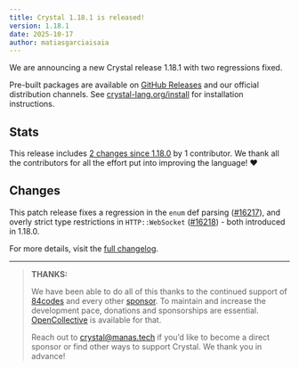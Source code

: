 ```yaml
---
title: Crystal 1.18.1 is released!
version: 1.18.1
date: 2025-10-17
author: matiasgarciaisaia
---
```


We are announcing a new Crystal release 1.18.1 with two regressions fixed.

Pre-built packages are available on [GitHub
Releases](https://github.com/crystal-lang/crystal/releases/tag/1.18.1) and our
official distribution channels. See
[crystal-lang.org/install](https://crystal-lang.org/install/) for installation
instructions.

## Stats

This release includes [2 changes since
1.18.0](https://github.com/crystal-lang/crystal/pulls?q=is%3Apr+milestone%3A1.18.1)
by 1 contributor.  We thank all the contributors for all the effort put into
improving the language! ❤️

## Changes

This patch release fixes a regression in the `enum` def parsing ([#16217]), and
overly strict type restrictions in `HTTP::WebSocket` ([#16218]) - both introduced
in 1.18.0.

For more details, visit the [full
changelog](https://github.com/crystal-lang/crystal/releases/tag/1.18.1).

[#16217]: https://github.com/crystal-lang/crystal/pull/16217
[#16218]: https://github.com/crystal-lang/crystal/pull/16218

---

> **THANKS:**
>
> We have been able to do all of this thanks to the continued support of
> [84codes](https://www.84codes.com/) and every other [sponsor](/sponsors).  To
> maintain and increase the development pace, donations and sponsorships are
> essential.  [OpenCollective](https://opencollective.com/crystal-lang) is
> available for that.
>
> Reach out to [crystal@manas.tech](mailto:crystal@manas.tech) if you’d like to
> become a direct sponsor or find other ways to support Crystal. We thank you in
> advance!
